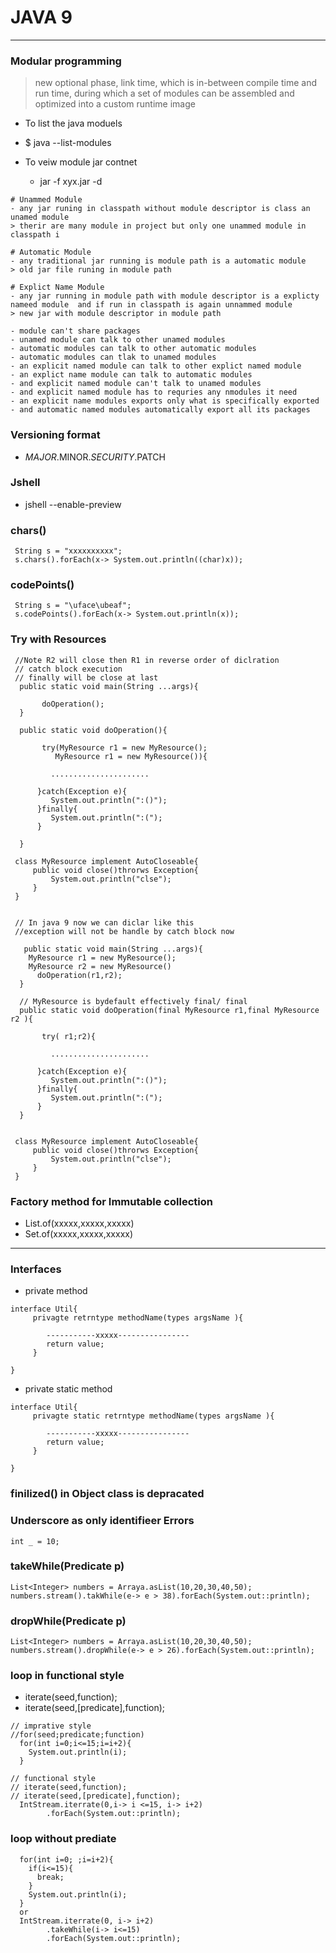 

# JAVA 9 

---

### Modular programming 
> new optional phase, link time, which is in-between compile time and run time, during which a set of modules can be assembled and optimized into a custom runtime image

*  To list the java moduels 
  * $ java --list-modules 

* To veiw module jar contnet 
  * jar -f xyx.jar -d 

```
# Unammed Module 
- any jar runing in classpath without module descriptor is class an unamed module 
> therir are many module in project but only one unammed module in classpath i

# Automatic Module 
- any traditional jar running is module path is a automatic module 
> old jar file runing in module path 

# Explict Name Module 
- any jar running in module path with module descriptor is a explicty nameed module  and if run in classpath is again unnammed module 
> new jar with module descriptor in module path 
  
- module can't share packages 
- unamed module can talk to other unamed modules 
- automatic modules can talk to other automatic modules 
- automatic modules can tlak to unamed modules 
- an explicit named module can talk to other explict named module 
- an explict name module can talk to automatic modules 
- and explicit named module can't talk to unamed modules 
- and explicit named module has to requries any nmodules it need 
- an explicit name modules exports only what is specifically exported 
- and automatic named modules automatically export all its packages 

```

### Versioning format 

* $MAJOR.$MINOR.$SECURITY.$PATCH


### Jshell 

*  jshell --enable-preview 


### chars()

```
 String s = "xxxxxxxxxx";
 s.chars().forEach(x-> System.out.println((char)x));
```

### codePoints()

```
 String s = "\uface\ubeaf";
 s.codePoints().forEach(x-> System.out.println(x));
```

### Try with Resources 

```
 //Note R2 will close then R1 in reverse order of diclration 
 // catch block execution 
 // finally will be close at last 
  public static void main(String ...args){

       doOperation();       
  }

  public static void doOperation(){
  
       try(MyResource r1 = new MyResource();
          MyResource r1 = new MyResource()){
         
         ......................

      }catch(Exception e){
         System.out.println(":()");
      }finally{
         System.out.println(":(");
      }

  }
 
 class MyResource implement AutoCloseable{
 	 public void close()throrws Exception{
 	 	 System.out.println("clse");
 	 }
 }


 // In java 9 now we can diclar like this 
 //exception will not be handle by catch block now 

   public static void main(String ...args){
   	MyResource r1 = new MyResource();
    MyResource r2 = new MyResource()
      doOperation(r1,r2);
  }

  // MyResource is bydefault effectively final/ final 
  public static void doOperation(final MyResource r1,final MyResource r2 ){
  
       try( r1;r2){
         
         ......................

      }catch(Exception e){
         System.out.println(":()");
      }finally{
         System.out.println(":(");
      }
  }

 
 class MyResource implement AutoCloseable{
 	 public void close()throrws Exception{
 	 	 System.out.println("clse");
 	 }
 }

```


### Factory method for Immutable collection 

* List.of(xxxxx,xxxxx,xxxxx)
* Set.of(xxxxx,xxxxx,xxxxx)

---

### Interfaces 

* private method 
```
interface Util{
     privagte retrntype methodName(types argsName ){

        -----------xxxxx----------------
        return value;
     }

}
``` 

* private static method 
```
interface Util{
     privagte static retrntype methodName(types argsName ){

        -----------xxxxx----------------
        return value;
     }

}
``` 

### finilized() in Object class is depracated 


### Underscore as only identifieer Errors 
```
int _ = 10;
```

### takeWhile(Predicate p)
```
List<Integer> numbers = Arraya.asList(10,20,30,40,50);
numbers.stream().takWhile(e-> e > 38).forEach(System.out::println);
```

### dropWhile(Predicate p)
```
List<Integer> numbers = Arraya.asList(10,20,30,40,50);
numbers.stream().dropWhile(e-> e > 26).forEach(System.out::println);
```


### loop in functional style 
* iterate(seed,function);
* iterate(seed,[predicate],function);
```
// imprative style 
//for(seed;predicate;function)
  for(int i=0;i<=15;i=i+2){
    System.out.println(i);
  }

// functional style 
// iterate(seed,function);
// iterate(seed,[predicate],function);
  IntStream.iterrate(0,i-> i <=15, i-> i+2)
        .forEach(System.out::println);

```

### loop without prediate
```
  for(int i=0; ;i=i+2){
    if(i<=15){
      break;
    }
    System.out.println(i);
  }
  or 
  IntStream.iterrate(0, i-> i+2)
        .takeWhile(i-> i<=15)
        .forEach(System.out::println);

```





















